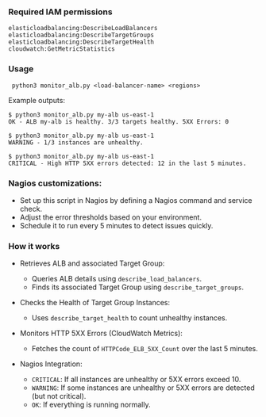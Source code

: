 ### Required IAM permissions
```
elasticloadbalancing:DescribeLoadBalancers
elasticloadbalancing:DescribeTargetGroups
elasticloadbalancing:DescribeTargetHealth
cloudwatch:GetMetricStatistics
```

### Usage
```
 python3 monitor_alb.py <load-balancer-name> <regions>

 ```

 Example outputs:
 ```
 $ python3 monitor_alb.py my-alb us-east-1
OK - ALB my-alb is healthy. 3/3 targets healthy. 5XX Errors: 0

$ python3 monitor_alb.py my-alb us-east-1
WARNING - 1/3 instances are unhealthy.

$ python3 monitor_alb.py my-alb us-east-1
CRITICAL - High HTTP 5XX errors detected: 12 in the last 5 minutes.
```

### Nagios customizations:
* Set up this script in Nagios by defining a Nagios command and service check.
* Adjust the error thresholds based on your environment.
* Schedule it to run every 5 minutes to detect issues quickly.

### How it works

* Retrieves ALB and associated Target Group:
    * Queries ALB details using `describe_load_balancers`.
    *  Finds its associated Target Group using `describe_target_groups`.

* Checks the Health of Target Group Instances:
    * Uses `describe_target_health` to count unhealthy instances.

* Monitors HTTP 5XX Errors (CloudWatch Metrics):
    * Fetches the count of `HTTPCode_ELB_5XX_Count` over the last 5 minutes.

* Nagios Integration:
    * `CRITICAL`: If all instances are unhealthy or 5XX errors exceed 10.
    * `WARNING`: If some instances are unhealthy or 5XX errors are detected (but not critical).
    * `OK`: If everything is running normally.
